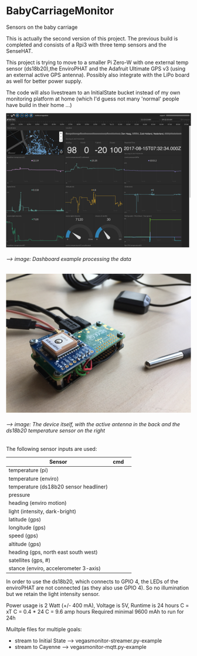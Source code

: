 # BabyCarriageMonitor
Sensors on the baby carriage

This is actually the second version of this project. The previous build is completed and consists of a Rpi3 with three temp sensors and the SenseHAT.

This project is trying to move to a smaller Pi Zero-W with one external temp sensor (ds18b20),the EnviroPHAT and the Adafruit Ultimate GPS v3 (using an external active GPS antenna). Possibly also integrate with the LiPo board as well for better power supply. 

The code will also livestream to an InitialState bucket instead of my own monitoring platform at home (which I'd guess not 
many 'normal' people have build in their home ...)

![dashboard example](https://github.com/jinjirosan/BabyCarriageMonitor/blob/master/images/initialstate-dashboard.png)
###### --> image: Dashboard example processing the data
![device](https://github.com/jinjirosan/BabyCarriageMonitor/blob/master/images/stokkezerobuild.jpg)
###### --> image: The device itself, with the active antenna in the back and the ds18b20 temperature sensor on the right

The following sensor inputs are used:

| Sensor        | cmd           |  |
| ------------- |:-------------:| -----:|
| temperature (pi)     |  |  |
| temperature (enviro)     |       |   |
| temperature (ds18b20 sensor headliner)	 |      |    |
| pressure |       |   |
| heading (enviro motion) |       |   |
| light (intensity, dark-bright) |       |  |
| latitude (gps) |       |    |
| longitude (gps) |       |   |
| speed (gps) |      |    |
| altitude (gps) |      |    |
| heading (gps, north east south west) |       |    |
| satellites (gps, #) |      |    |
| stance (enviro, accelerometer 3-axis)	 |       |  |

In order to use the ds18b20, which connects to GPIO 4, the LEDs of the enviroPHAT are not connected (as they also use GPIO 4). So no illumination but we retain the light intensity sensor.

Power usage is 2 Watt (+/- 400 mA), Voltage is 5V, Runtime is 24 hours
C = xT
C = 0.4 * 24
C = 9.6 amp hours
Required minimal 9600 mAh to run for 24h

Muiltple files for multiple goals:
- stream to Initial State --> vegasmonitor-streamer.py-example
- stream to Cayenne --> vegasmonitor-mqtt.py-example
